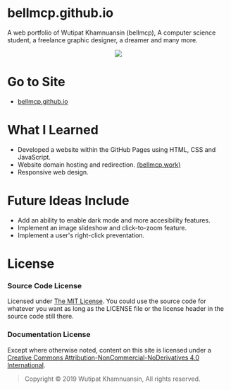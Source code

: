 # bellmcp.github.io
A web portfolio of Wutipat Khamnuansin (bellmcp), A computer science student, a freelance graphic designer, a dreamer and many more.

<p align="center">
  <img src="https://bellmcp.work/meta_preview.jpg" />
</p>

# Go to Site
* [bellmcp.github.io](http://bellmcp.github.io)

# What I Learned

* Developed a website within the GitHub Pages using HTML, CSS and JavaScript.
* Website domain hosting and redirection. [(bellmcp.work)](http://bellmcp.work)
* Responsive web design.

# Future Ideas Include

* Add an ability to enable dark mode and more accesibility features.
* Implement an image slideshow and click-to-zoom feature.
* Implement a user's right-click preventation.

# License

### Source Code License

Licensed under [The MIT License](https://github.com/bellmcp/bellmcp.github.io/blob/master/LICENSE). You could use the source code for whatever you want as long as the LICENSE file or the license header in the source code still there.

### Documentation License

Except where otherwise noted, content on this site is licensed under a [Creative Commons Attribution-NonCommercial-NoDerivatives 4.0 International](http://creativecommons.org/licenses/by-nc-nd/4.0/).

> Copyright © 2019 Wutipat Khamnuansin, All rights reserved.
